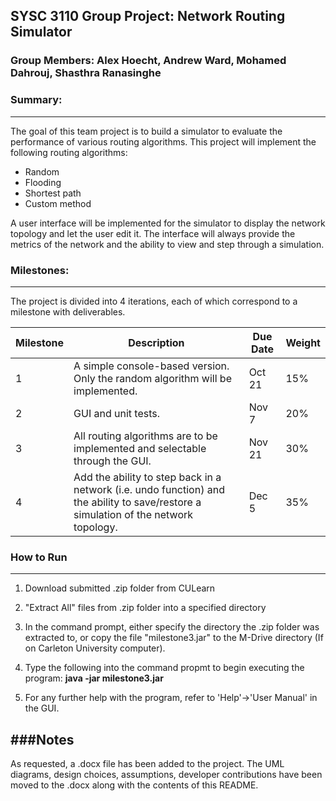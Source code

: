 ## SYSC 3110 Group Project: Network Routing Simulator
### Group Members: Alex Hoecht, Andrew Ward, Mohamed Dahrouj, Shasthra Ranasinghe

### Summary:
----------------------------------------------
The goal of this team project is to build a simulator to evaluate the performance of various routing
algorithms. This project will implement the following routing algorithms:
* Random
* Flooding
* Shortest path
* Custom method

A user interface will be implemented for the simulator to display the network topology and let the user edit it. The interface will always provide the metrics of the network and the ability to view and step through a simulation.

### Milestones:
----------------------------------------------
The project is divided into 4 iterations, each of which correspond to a milestone with deliverables.

| Milestone | Description| Due Date      | Weight|
| --------- | ---------- |-------------- |-------|
| 1         | A simple console-based version. Only the random algorithm will be implemented. | Oct 21 | 15%|
| 2         | GUI and unit tests.  |Nov 7| 20% |
| 3         | All routing algorithms are to be implemented and selectable through the GUI. |Nov 21 | 30%|
| 4         | Add the ability to step back in a network (i.e. undo function) and the ability to save/restore a simulation of the network topology.  | Dec 5 | 35%|


### How to Run
----------------------------------------------
1) Download submitted .zip folder from CULearn

2) "Extract All" files from .zip folder into a specified directory

3) In the command prompt, either specify the directory the .zip folder was extracted to, or copy the file "milestone3.jar" to the
   M-Drive directory (If on Carleton University computer).
   
4) Type the following into the command propmt to begin executing the program: **java -jar milestone3.jar**

5) For any further help with the program, refer to 'Help'->'User Manual' in the GUI.


###Notes
----------------------------------------------
As requested, a .docx file has been added to the project. The UML diagrams, design choices, assumptions, developer contributions have been moved to the .docx along with the contents of this README.
